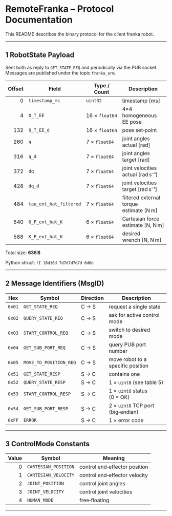 # RemoteFranka – Protocol Documentation

This README describes the binary protocol for the client franka robot.

---

## 1 RobotState Payload

Sent both as reply to `GET_STATE_REQ` and periodically via the PUB socket.
Messages are published under the topic `franka_arm`.

| Offset | Field                  | Type / Count   | Description                                             |
| -----: | ---------------------- | -------------- | ------------------------------------------------------- |
|      0 | `timestamp_ms`         | `uint32`       | timestamp \[ms]                                         |
|      4 | `O_T_EE`               | 16 × `float64` | 4×4 homogeneous EE pose                                 |
|    132 | `O_T_EE_d`             | 16 × `float64` | pose set‑point                                          |
|    260 | `q`                    |  7 × `float64` | joint angles actual \[rad]                              |
|    316 | `q_d`                  |  7 × `float64` | joint angles target \[rad]                              |
|    372 | `dq`                   |  7 × `float64` | joint velocities actual \[rad s⁻¹]                      |
|    428 | `dq_d`                 |  7 × `float64` | joint velocities target \[rad s⁻¹]                      |
|    484 | `tau_ext_hat_filtered` |  7 × `float64` | filtered external torque estimate \[N m]                |
|    540 | `O_F_ext_hat_K`        |  6 × `float64` | Cartesian force estimate \[N, N m]                      |
|    588 | `K_F_ext_hat_K`        |  6 × `float64` | desired wrench \[N, N m]                                |

Total size: **636 B**

Python struct: `!I 16d16d 7d7d7d7d7d 6d6d`

---

## 2 Message Identifiers (MsgID)

| Hex    | Symbol              | Direction | Description                       |
|--------|---------------------| --------- |-----------------------------------|
| `0x01` | `GET_STATE_REQ`     | C → S     | request a single state            |
| `0x02` | `QUERY_STATE_REQ`   | C → S     | ask for active control mode       |
| `0x03` | `START_CONTROL_REQ` | C → S     | switch to desired mode            |
| `0x04` | `GET_SUB_PORT_REQ`  | C → S     | query PUB port number             |
| `0x05` | `MOVE_TO_POSITION_REQ`                   |   C → S         | move robot to a specific position |
| `0x51` | `GET_STATE_RESP`    | S → C     | contains one                      |
| `0x52` | `QUERY_STATE_RESP`  | S → C     | 1 × `uint8` (see table 5)         |
| `0x53` | `START_CONTROL_RESP` | S → C     | 1 × `uint8` status (0 = OK)       |
| `0x54` | `GET_SUB_PORT_RESP` | S → C     | 2 × `uint8` TCP port (big‑endian) |
| `0xFF` | `ERROR`             | S → C     | 1 × error code                    |

---

## 3 ControlMode Constants

| Value | Symbol               | Meaning                                |
| ----: | -------------------- | -------------------------------------- |
|     0 | `CARTESIAN_POSITION` | control end‑effector position          |
|     1 | `CARTESIAN_VELOCITY` | control end‑effector velocity          |
|     2 | `JOINT_POSITION`     | control joint angles                   |
|     3 | `JOINT_VELOCITY`     | control joint velocities               |
|     4 | `HUMAN_MODE`         | free‑floating                          |

---
